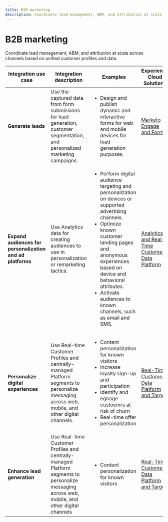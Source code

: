 ```yaml
---
title: B2B marketing
description: Coordinate lead management, ABM, and attribution at scale across channels based on unified customer profiles and data.
---
```


# B2B marketing

Coordinate lead management, ABM, and attribution at scale across channels based on unified customer profiles and data.


<table>

 <thead>
    <tr>
      <th>Integration use case</th>
      <th>Integration description</th>
      <th>Examples</th>
      <th>Experience Cloud Solutions</th>
    </tr>
  </thead>


<tr>
  <td><strong>Generate leads</strong><br/></td>
  <td>Use the captured data from form submissions for lead generation, customer segmentation, and personalized marketing campaigns.
  </td>
  <td>
    <ul>
      <li>Design and publish dynamic and interactive forms for web and mobile devices for lead generation purposes.</li>
    </ul>
  </td>
  <td><a href= "../integrations-between-applications/marketo/marketo-experience-manager.md"> Marketo Engage and Forms</a></td>
</tr>


<tr>
  <td rowspan="1"><strong>Expand audiences for personalization and ad platforms</strong><br/></td> 
  <td>Use Analytics data for creating audiences to use in personalization or remarketing tactics.</td>
  <td>
    <ul>
      <li>Perform digital audience targeting and personalization on devices or supported advertising channels.</li>
      <li>Optimize known customer landing pages and anonymous experiences based on device and behavioral attributes.</li>
      <li>Activate audiences to known channels, such as email and SMS.</li>
    </ul>    
  </td>
  <td><a href="../integrations-between-applications/analytics/analytics-rtcdp.md">Analytics and Real-Time Customer Data Platform</a></td>
</tr>
 
<tr>
  <td><strong>Personalize digital experiences</strong><br/></td>
  <td> Use Real-time Customer Profiles and centrally-managed Platform segments to personalize messaging across web, mobile, and other digital channels.
  </td>
  <td>
    <ul>
      <li>Content personalization for known visitors</li>
      <li>Increase loyalty sign-up and participation</li>
      <li>Identify and egnage custoemrs at risk of churn</li>
      <li>Real-time offer personalization</li>
    </ul>
  </td>
  <td><a href="../integrations-between-applications/rtcdp/rtcdp-target.md">Real-Time Customer Data Platform and Target</a></td>
</tr>

<tr>
  <td><strong>Enhance lead generation</strong><br/></td>
  <td>
    Use Real-time Customer Profiles and centrally-managed Platform segments to personalize messaging across web, mobile, and other digital channels
  </td>
  <td>
    <ul>
      <li>Content personalization for known visitors</li>
    </ul>
  </td>
  <td><a href="../integrations-between-applications/rtcdp/rtcdp-target.md">Real-Time Customer Data Platform and Target</a></td>
</tr>
</table>
